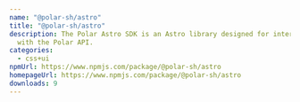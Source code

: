 ```yaml
---
name: "@polar-sh/astro"
title: "@polar-sh/astro"
description: The Polar Astro SDK is an Astro library designed for interacting
  with the Polar API.
categories:
  - css+ui
npmUrl: https://www.npmjs.com/package/@polar-sh/astro
homepageUrl: https://www.npmjs.com/package/@polar-sh/astro
downloads: 9
---
```

